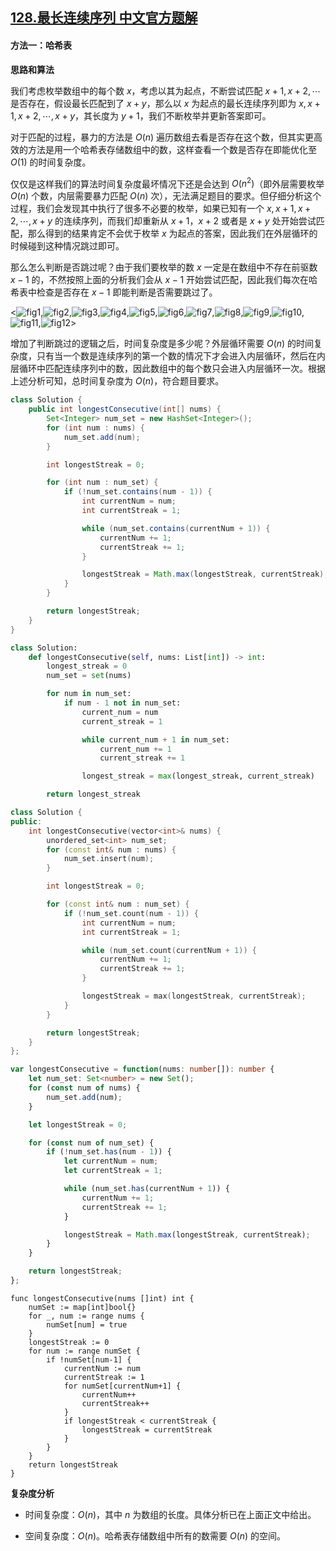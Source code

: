 ## [128.最长连续序列 中文官方题解](https://leetcode.cn/problems/longest-consecutive-sequence/solutions/100000/zui-chang-lian-xu-xu-lie-by-leetcode-solution)

#### 方法一：哈希表

**思路和算法**

我们考虑枚举数组中的每个数 $x$，考虑以其为起点，不断尝试匹配 $x+1, x+2, \cdots$ 是否存在，假设最长匹配到了 $x+y$，那么以 $x$ 为起点的最长连续序列即为 $x, x+1, x+2, \cdots, x+y$，其长度为 $y+1$，我们不断枚举并更新答案即可。

对于匹配的过程，暴力的方法是 $O(n)$ 遍历数组去看是否存在这个数，但其实更高效的方法是用一个哈希表存储数组中的数，这样查看一个数是否存在即能优化至 $O(1)$ 的时间复杂度。

仅仅是这样我们的算法时间复杂度最坏情况下还是会达到 $O(n^2)$（即外层需要枚举 $O(n)$ 个数，内层需要暴力匹配 $O(n)$ 次），无法满足题目的要求。但仔细分析这个过程，我们会发现其中执行了很多不必要的枚举，如果已知有一个 $x, x+1, x+2, \cdots, x+y$ 的连续序列，而我们却重新从 $x+1$，$x+2$ 或者是 $x+y$ 处开始尝试匹配，那么得到的结果肯定不会优于枚举 $x$ 为起点的答案，因此我们在外层循环的时候碰到这种情况跳过即可。

那么怎么判断是否跳过呢？由于我们要枚举的数 $x$ 一定是在数组中不存在前驱数 $x-1$ 的，不然按照上面的分析我们会从 $x-1$ 开始尝试匹配，因此我们每次在哈希表中检查是否存在 $x-1$ 即能判断是否需要跳过了。

<![fig1](https://assets.leetcode-cn.com/solution-static/128/1.PNG),![fig2](https://assets.leetcode-cn.com/solution-static/128/2.PNG),![fig3](https://assets.leetcode-cn.com/solution-static/128/3.PNG),![fig4](https://assets.leetcode-cn.com/solution-static/128/4.PNG),![fig5](https://assets.leetcode-cn.com/solution-static/128/5.PNG),![fig6](https://assets.leetcode-cn.com/solution-static/128/6.PNG),![fig7](https://assets.leetcode-cn.com/solution-static/128/7.PNG),![fig8](https://assets.leetcode-cn.com/solution-static/128/8.PNG),![fig9](https://assets.leetcode-cn.com/solution-static/128/9.PNG),![fig10](https://assets.leetcode-cn.com/solution-static/128/10.PNG),![fig11](https://assets.leetcode-cn.com/solution-static/128/11.PNG),![fig12](https://assets.leetcode-cn.com/solution-static/128/12.PNG)>

增加了判断跳过的逻辑之后，时间复杂度是多少呢？外层循环需要 $O(n)$ 的时间复杂度，只有当一个数是连续序列的第一个数的情况下才会进入内层循环，然后在内层循环中匹配连续序列中的数，因此数组中的每个数只会进入内层循环一次。根据上述分析可知，总时间复杂度为 $O(n)$，符合题目要求。

```Java [sol1-Java]
class Solution {
    public int longestConsecutive(int[] nums) {
        Set<Integer> num_set = new HashSet<Integer>();
        for (int num : nums) {
            num_set.add(num);
        }

        int longestStreak = 0;

        for (int num : num_set) {
            if (!num_set.contains(num - 1)) {
                int currentNum = num;
                int currentStreak = 1;

                while (num_set.contains(currentNum + 1)) {
                    currentNum += 1;
                    currentStreak += 1;
                }

                longestStreak = Math.max(longestStreak, currentStreak);
            }
        }

        return longestStreak;
    }
}
```

```Python [sol1-Python3]
class Solution:
    def longestConsecutive(self, nums: List[int]) -> int:
        longest_streak = 0
        num_set = set(nums)

        for num in num_set:
            if num - 1 not in num_set:
                current_num = num
                current_streak = 1

                while current_num + 1 in num_set:
                    current_num += 1
                    current_streak += 1

                longest_streak = max(longest_streak, current_streak)

        return longest_streak
```

```C++ [sol1-C++]
class Solution {
public:
    int longestConsecutive(vector<int>& nums) {
        unordered_set<int> num_set;
        for (const int& num : nums) {
            num_set.insert(num);
        }

        int longestStreak = 0;

        for (const int& num : num_set) {
            if (!num_set.count(num - 1)) {
                int currentNum = num;
                int currentStreak = 1;

                while (num_set.count(currentNum + 1)) {
                    currentNum += 1;
                    currentStreak += 1;
                }

                longestStreak = max(longestStreak, currentStreak);
            }
        }

        return longestStreak;           
    }
};
```

```TypeScript [sol1-TypeScript]
var longestConsecutive = function(nums: number[]): number {
    let num_set: Set<number> = new Set();
    for (const num of nums) {
        num_set.add(num);
    }

    let longestStreak = 0;

    for (const num of num_set) {
        if (!num_set.has(num - 1)) {
            let currentNum = num;
            let currentStreak = 1;

            while (num_set.has(currentNum + 1)) {
                currentNum += 1;
                currentStreak += 1;
            }

            longestStreak = Math.max(longestStreak, currentStreak);
        }
    }

    return longestStreak;   
};
```

```golang [sol1-Golang]
func longestConsecutive(nums []int) int {
    numSet := map[int]bool{}
    for _, num := range nums {
        numSet[num] = true
    }
    longestStreak := 0
    for num := range numSet {
        if !numSet[num-1] {
            currentNum := num
            currentStreak := 1
            for numSet[currentNum+1] {
                currentNum++
                currentStreak++
            }
            if longestStreak < currentStreak {
                longestStreak = currentStreak
            }
        }
    }
    return longestStreak
}
```

**复杂度分析**

- 时间复杂度：$O(n)$，其中 $n$ 为数组的长度。具体分析已在上面正文中给出。

- 空间复杂度：$O(n)$。哈希表存储数组中所有的数需要 $O(n)$ 的空间。